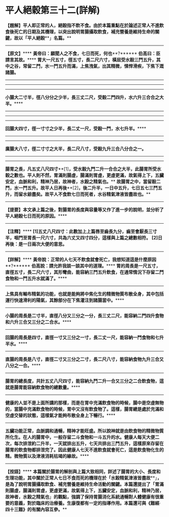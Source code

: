 # 平人絕穀第三十二(詳解)




**【題解】平人即正常的人，絕穀指不飲不食。由於本篇重點在於論述正常人不進飲食後死亡的日期及其機理，以突出說明胃腸攝取飲食，補充營養是維持生命的關鍵，故以「平人絕穀****」****名篇。******
****
**【原文】******
**黃帝曰：願聞人之不食，七日而死，何也****?******
**伯高曰：臣請言其故。******
**胃大一尺五寸，徑五寸，長二尺六寸，橫屈受水穀三鬥五升，其中之谷，常留二鬥，水一鬥五升而滿，上焦洩氣，出其精微，愫悍滑疾，下焦下溉諸腸。**
****
****
****
**小腸大二寸半，徑八分分之少半，長三丈二尺，受穀二鬥四升，水六升三合合之大半。******
****
****
****
**回腸大四寸，徑一寸寸之少半，長二丈一尺，受穀一鬥，水七升半。******


****


****
**廣腸大八寸，徑二寸寸之大半，長二尺八寸，受穀九升三合八分合之一。**
****
********
**腸胃之長，凡五丈八尺四寸****[1]****，受水穀九鬥二升一合合之大半，此腸胃所受水穀之數也。平人則不然，胃滿則腸虛，腸滿則胃虛，更虛更滿，故氣得上下，五臟安定，血脈和利，精神乃居，故神者，水穀之精氣也。******
**故腸胃之中，當留穀二鬥，水一鬥五升。故平人日再後****[2]****，後二升半，一日中五升，七日五七三鬥五升，而留水爺盡矣。故平人不食飲七日而死者，水谷精氣津液皆盡故也。******
****
**【提要】本文承上篇之後，對腸胃的長度與容量等又作了進一步的說明，並分析了平人絕穀七日而死的原因。******
****
**【注釋】******
**[1]****五丈八尺四寸****：****此數加上上篇唇至齒長九分，齒至會厭長三寸半，咽門至胃長一尺六寸，共為六丈又四寸四分，這樣與上篇之總數相符。******
**[2]****日再後****：****是一日兩次大便的意思。******
****
**【詳解】******
**黃帝說：正常的人七天不飲食就會死亡，我想知道這是什麼原因****?******
**伯高說：請允許我談一談其中的道理。******
**胃的周長是一尺五寸，直徑五寸，長二尺六寸，其形彎曲，能容納三鬥五升飲食，在通常情況下存留二鬥食物和一鬥五升水就滿了。******
****
**上焦具有輸布精氣的功能，也就是能夠將中焦化生的精微物質布散全身，其中包括運行快速滑利的陽氣，其餘部分在下焦灌注到諸腸當中。******
****
**小腸的周長是二寸半，直徑八分又三分之一分，長三丈二尺，能容納二鬥四升食物和六升三合又三分之二合水。******
****
**回腸的周長是四寸，直徑一寸又三分之一寸，長二丈一尺，能容納一鬥食物和七升半水。******
****
**直腸的周長是八寸，直徑二寸又三分之二寸，長二尺八寸，能容納食物九升三合又八分之一合。******
****
**腸胃的總長度，共計五丈八尺四寸，能容納九鬥二升一合又三分之二合飲食物，這就是腸胃能容納飲食物的總數量。******
****
**健康的人並不是上面所講的那樣，而是在胃中充滿飲食物的時候，腸中是空虛無物的，當腸中充滿飲食物的時候，胃中又沒有飲食物了。這樣，腸胃總是處於充滿和空虛交替的狀態，這樣氣才能夠布散全身上下暢行。******
****
**五臟功能正常，血脈調和通暢，精神才能旺盛。所以說神就是由飲食物的精微物質所化生。在人的腸胃中，一般存留二****斗****食物和一****斗****五升的水。健康人每天大便二次，每次排泄約二升半，一天就排出五升，七天共排出三鬥五升，這樣原來存留在腸胃的飲食物都排泄完了。因此健康人七天不進飲食就會死亡，這是飲食物化生的精。微物質以及津液消耗枯竭的緣故。******
********


**【按語】******
**本篇關於腸胃的解剖與上篇大致相同，詳述了腸胃的大小、長度和生理功能，其中關於正常人七日不食而死的機理在於「水穀精氣津液皆盡故****」****，是為了說明胃腸攝取飲食、補充營養是維持生命活動的關鍵。本篇還提出了「胃滿則腸虛，腸滿則胃虛，更虛更滿，故氣得上下，五臟安定，血脈和利，精神乃居，故神者，水穀之精氣也****」****的觀點，強調了保持胃腸消化系統通暢對人體健康有很重要的意義，對於臨床的治療養。生康復都有一定的指導作用。本篇還可與《難經****‧****四十三難》的有關內容互參。******
